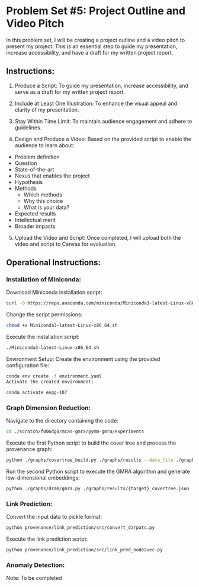 # Problem Set #5: Project Outline and Video Pitch

In this problem set, I will be creating a project outline and a video pitch to present my project. This is an essential step to guide my presentation, increase accessibility, and have a draft for my written project report.

## Instructions:

1. Produce a Script: To guide my presentation, increase accessibility, and serve as a draft for my written project report.

2. Include at Least One Illustration: To enhance the visual appeal and clarity of my presentation.

3. Stay Within Time Limit: To maintain audience engagement and adhere to guidelines.

4. Design and Produce a Video: Based on the provided script to enable the audience to learn about:

- Problem definition
- Question
- State-of-the-art
- Nexus that enables the project
- Hypothesis
- Methods
  - Which methods
  - Why this choice
  - What is your data?
- Expected results
- Intellectual merit
- Broader impacts

5. Upload the Video and Script: Once completed, I will upload both the video and script to Canvas for evaluation.

## Operational Instructions:
### Installation of Miniconda:
Download Miniconda installation script:
```bash
curl -O https://repo.anaconda.com/miniconda/Miniconda3-latest-Linux-x86_64.sh
```
Change the script permissions:
```bash
chmod +x Miniconda3-latest-Linux-x86_64.sh
```
Execute the installation script:
```bash
./Miniconda3-latest-Linux-x86_64.sh
```
Environment Setup:
Create the environment using the provided configuration file:
```bash
conda env create -f environment.yaml
Activate the created environment:
```
```bash
conda activate engg-107
```
### Graph Dimension Reduction:
Navigate to the directory containing the code:
```bash
cd ./scratch/f006dg0/mcas-gmra/pymm-gmra/experiments
```
Execute the first Python script to build the cover tree and process the provenance graph:
```bash
python ./graphs/covertree_build.py ./graphs/results --data_file ./graphs/n2v/{trace_test_32}.txt
```
Run the second Python script to execute the GMRA algorithm and generate low-dimensional embeddings:
```bash
python ./graphs/dram/gmra.py ./graphs/results/{target}_covertree.json
```
### Link Prediction:
Convert the input data to pickle format:
```bash
python provenance/link_prediction/src/convert_darpatc.py
```
Execute the link prediction script:
```bash
python provenance/link_prediction/src/link_pred_node2vec.py
```
### Anomaly Detection:
Note: To be completed